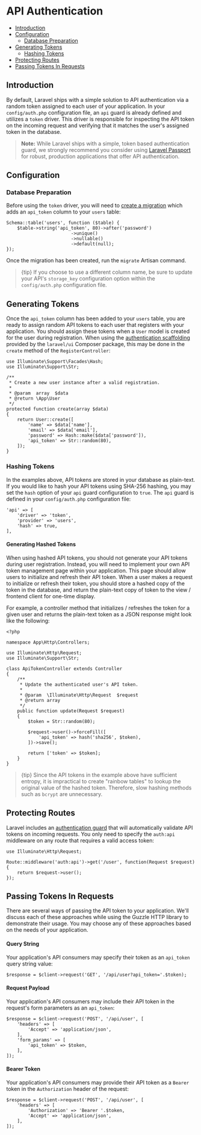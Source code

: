 # API Authentication

- [Introduction](#introduction)
- [Configuration](#configuration)
    - [Database Preparation](#database-preparation)
- [Generating Tokens](#generating-tokens)
    - [Hashing Tokens](#hashing-tokens)
- [Protecting Routes](#protecting-routes)
- [Passing Tokens In Requests](#passing-tokens-in-requests)

<a name="introduction"></a>
## Introduction

By default, Laravel ships with a simple solution to API authentication via a random token assigned to each user of your application. In your `config/auth.php` configuration file, an `api` guard is already defined and utilizes a `token` driver. This driver is responsible for inspecting the API token on the incoming request and verifying that it matches the user's assigned token in the database.

> **Note:** While Laravel ships with a simple, token based authentication guard, we strongly recommend you consider using [Laravel Passport](/docs/{{version}}/passport) for robust, production applications that offer API authentication.

<a name="configuration"></a>
## Configuration

<a name="database-preparation"></a>
### Database Preparation

Before using the `token` driver, you will need to [create a migration](/docs/{{version}}/migrations) which adds an `api_token` column to your `users` table:

    Schema::table('users', function ($table) {
        $table->string('api_token', 80)->after('password')
                            ->unique()
                            ->nullable()
                            ->default(null);
    });

Once the migration has been created, run the `migrate` Artisan command.

> {tip} If you choose to use a different column name, be sure to update your API's `storage_key` configuration option within the `config/auth.php` configuration file.

<a name="generating-tokens"></a>
## Generating Tokens

Once the `api_token` column has been added to your `users` table, you are ready to assign random API tokens to each user that registers with your application. You should assign these tokens when a `User` model is created for the user during registration. When using the [authentication scaffolding](/docs/{{version}}/authentication#authentication-quickstart) provided by the `laravel/ui` Composer package, this may be done in the `create` method of the `RegisterController`:

    use Illuminate\Support\Facades\Hash;
    use Illuminate\Support\Str;

    /**
     * Create a new user instance after a valid registration.
     *
     * @param  array  $data
     * @return \App\User
     */
    protected function create(array $data)
    {
        return User::create([
            'name' => $data['name'],
            'email' => $data['email'],
            'password' => Hash::make($data['password']),
            'api_token' => Str::random(80),
        ]);
    }

<a name="hashing-tokens"></a>
### Hashing Tokens

In the examples above, API tokens are stored in your database as plain-text. If you would like to hash your API tokens using SHA-256 hashing, you may set the `hash` option of your `api` guard configuration to `true`. The `api` guard is defined in your `config/auth.php` configuration file:

    'api' => [
        'driver' => 'token',
        'provider' => 'users',
        'hash' => true,
    ],

#### Generating Hashed Tokens

When using hashed API tokens, you should not generate your API tokens during user registration. Instead, you will need to implement your own API token management page within your application. This page should allow users to initialize and refresh their API token. When a user makes a request to initialize or refresh their token, you should store a hashed copy of the token in the database, and return the plain-text copy of token to the view / frontend client for one-time display.

For example, a controller method that initializes / refreshes the token for a given user and returns the plain-text token as a JSON response might look like the following:

    <?php

    namespace App\Http\Controllers;

    use Illuminate\Http\Request;
    use Illuminate\Support\Str;

    class ApiTokenController extends Controller
    {
        /**
         * Update the authenticated user's API token.
         *
         * @param  \Illuminate\Http\Request  $request
         * @return array
         */
        public function update(Request $request)
        {
            $token = Str::random(80);

            $request->user()->forceFill([
                'api_token' => hash('sha256', $token),
            ])->save();

            return ['token' => $token];
        }
    }

> {tip} Since the API tokens in the example above have sufficient entropy, it is impractical to create "rainbow tables" to lookup the original value of the hashed token. Therefore, slow hashing methods such as `bcrypt` are unnecessary.

<a name="protecting-routes"></a>
## Protecting Routes

Laravel includes an [authentication guard](/docs/{{version}}/authentication#adding-custom-guards) that will automatically validate API tokens on incoming requests. You only need to specify the `auth:api` middleware on any route that requires a valid access token:

    use Illuminate\Http\Request;

    Route::middleware('auth:api')->get('/user', function(Request $request) {
        return $request->user();
    });

<a name="passing-tokens-in-requests"></a>
## Passing Tokens In Requests

There are several ways of passing the API token to your application. We'll discuss each of these approaches while using the Guzzle HTTP library to demonstrate their usage. You may choose any of these approaches based on the needs of your application.

#### Query String

Your application's API consumers may specify their token as an `api_token` query string value:

    $response = $client->request('GET', '/api/user?api_token='.$token);

#### Request Payload

Your application's API consumers may include their API token in the request's form parameters as an `api_token`:

    $response = $client->request('POST', '/api/user', [
        'headers' => [
            'Accept' => 'application/json',
        ],
        'form_params' => [
            'api_token' => $token,
        ],
    ]);

#### Bearer Token

Your application's API consumers may provide their API token as a `Bearer` token in the `Authorization` header of the request:

    $response = $client->request('POST', '/api/user', [
        'headers' => [
            'Authorization' => 'Bearer '.$token,
            'Accept' => 'application/json',
        ],
    ]);

